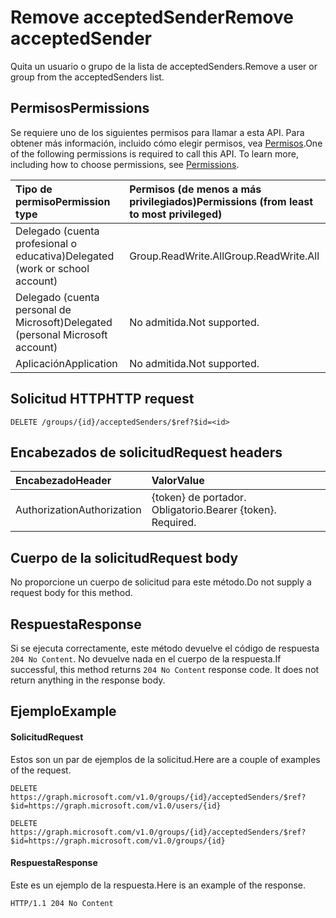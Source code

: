 # <a name="remove-acceptedsender"></a><span data-ttu-id="ec5df-101">Remove acceptedSender</span><span class="sxs-lookup"><span data-stu-id="ec5df-101">Remove acceptedSender</span></span>
<span data-ttu-id="ec5df-102">Quita un usuario o grupo de la lista de acceptedSenders.</span><span class="sxs-lookup"><span data-stu-id="ec5df-102">Remove a user or group from the acceptedSenders list.</span></span> 

## <a name="permissions"></a><span data-ttu-id="ec5df-103">Permisos</span><span class="sxs-lookup"><span data-stu-id="ec5df-103">Permissions</span></span>
<span data-ttu-id="ec5df-p101">Se requiere uno de los siguientes permisos para llamar a esta API. Para obtener más información, incluido cómo elegir permisos, vea [Permisos](../../../concepts/permissions_reference.md).</span><span class="sxs-lookup"><span data-stu-id="ec5df-p101">One of the following permissions is required to call this API. To learn more, including how to choose permissions, see [Permissions](../../../concepts/permissions_reference.md).</span></span>

| <span data-ttu-id="ec5df-106">Tipo de permiso</span><span class="sxs-lookup"><span data-stu-id="ec5df-106">Permission type</span></span>                        | <span data-ttu-id="ec5df-107">Permisos (de menos a más privilegiados)</span><span class="sxs-lookup"><span data-stu-id="ec5df-107">Permissions (from least to most privileged)</span></span>  |
|:---------------------------------------|:-------------------------------------------- |
| <span data-ttu-id="ec5df-108">Delegado (cuenta profesional o educativa)</span><span class="sxs-lookup"><span data-stu-id="ec5df-108">Delegated (work or school account)</span></span>     | <span data-ttu-id="ec5df-109">Group.ReadWrite.All</span><span class="sxs-lookup"><span data-stu-id="ec5df-109">Group.ReadWrite.All</span></span> |
| <span data-ttu-id="ec5df-110">Delegado (cuenta personal de Microsoft)</span><span class="sxs-lookup"><span data-stu-id="ec5df-110">Delegated (personal Microsoft account)</span></span> | <span data-ttu-id="ec5df-111">No admitida.</span><span class="sxs-lookup"><span data-stu-id="ec5df-111">Not supported.</span></span> |
| <span data-ttu-id="ec5df-112">Aplicación</span><span class="sxs-lookup"><span data-stu-id="ec5df-112">Application</span></span>                            | <span data-ttu-id="ec5df-113">No admitida.</span><span class="sxs-lookup"><span data-stu-id="ec5df-113">Not supported.</span></span> |

## <a name="http-request"></a><span data-ttu-id="ec5df-114">Solicitud HTTP</span><span class="sxs-lookup"><span data-stu-id="ec5df-114">HTTP request</span></span>

<!-- { "blockType": "ignored" } -->
```http
DELETE /groups/{id}/acceptedSenders/$ref?$id=<id>
```

## <a name="request-headers"></a><span data-ttu-id="ec5df-115">Encabezados de solicitud</span><span class="sxs-lookup"><span data-stu-id="ec5df-115">Request headers</span></span>
| <span data-ttu-id="ec5df-116">Encabezado</span><span class="sxs-lookup"><span data-stu-id="ec5df-116">Header</span></span>         | <span data-ttu-id="ec5df-117">Valor</span><span class="sxs-lookup"><span data-stu-id="ec5df-117">Value</span></span>                      |
|:---------------|:---------------------------|
| <span data-ttu-id="ec5df-118">Authorization</span><span class="sxs-lookup"><span data-stu-id="ec5df-118">Authorization</span></span>  | <span data-ttu-id="ec5df-p102">{token} de portador. Obligatorio.</span><span class="sxs-lookup"><span data-stu-id="ec5df-p102">Bearer {token}. Required.</span></span>  

## <a name="request-body"></a><span data-ttu-id="ec5df-121">Cuerpo de la solicitud</span><span class="sxs-lookup"><span data-stu-id="ec5df-121">Request body</span></span>
<span data-ttu-id="ec5df-122">No proporcione un cuerpo de solicitud para este método.</span><span class="sxs-lookup"><span data-stu-id="ec5df-122">Do not supply a request body for this method.</span></span>

## <a name="response"></a><span data-ttu-id="ec5df-123">Respuesta</span><span class="sxs-lookup"><span data-stu-id="ec5df-123">Response</span></span>
<span data-ttu-id="ec5df-p103">Si se ejecuta correctamente, este método devuelve el código de respuesta `204 No Content`. No devuelve nada en el cuerpo de la respuesta.</span><span class="sxs-lookup"><span data-stu-id="ec5df-p103">If successful, this method returns `204 No Content` response code. It does not return anything in the response body.</span></span>

## <a name="example"></a><span data-ttu-id="ec5df-126">Ejemplo</span><span class="sxs-lookup"><span data-stu-id="ec5df-126">Example</span></span>
#### <a name="request"></a><span data-ttu-id="ec5df-127">Solicitud</span><span class="sxs-lookup"><span data-stu-id="ec5df-127">Request</span></span>
<span data-ttu-id="ec5df-128">Estos son un par de ejemplos de la solicitud.</span><span class="sxs-lookup"><span data-stu-id="ec5df-128">Here are a couple of examples of the request.</span></span>

<!-- {
  "blockType": "request",
  "name": "create_directoryobject_from_group"
}-->
```http
DELETE https://graph.microsoft.com/v1.0/groups/{id}/acceptedSenders/$ref?$id=https://graph.microsoft.com/v1.0/users/{id}

DELETE https://graph.microsoft.com/v1.0/groups/{id}/acceptedSenders/$ref?$id=https://graph.microsoft.com/v1.0/groups/{id}
```

#### <a name="response"></a><span data-ttu-id="ec5df-129">Respuesta</span><span class="sxs-lookup"><span data-stu-id="ec5df-129">Response</span></span>
<span data-ttu-id="ec5df-130">Este es un ejemplo de la respuesta.</span><span class="sxs-lookup"><span data-stu-id="ec5df-130">Here is an example of the response.</span></span> 

<!-- {
  "blockType": "response",
  "truncated": true
} -->
```http
HTTP/1.1 204 No Content
```

<!-- uuid: 8fcb5dbc-d5aa-4681-8e31-b001d5168d79
2015-10-25 14:57:30 UTC -->
<!-- {
  "type": "#page.annotation",
  "description": "Create acceptedSender",
  "keywords": "",
  "section": "documentation",
  "tocPath": ""
}-->
